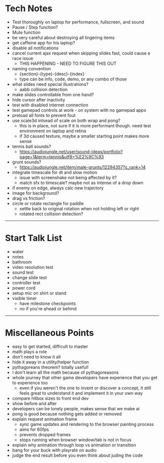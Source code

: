 # Tech Notes
- Test thoroughly on laptop for performance, fullscreen, and sound
- Pause / Step function?
- Mute function
- be very careful about destroying all lingering items
- get caffeine app for his laptop?
- disable all notifications
- cancel current ajax request when skipping slides fast, could cause a race issue
	- THIS HAPPENING - NEED TO FIGURE THIS OUT
- naming convention
	- {section}-{type}-{desc}-{index}
	- type can be info, code, demo, or any combo of those
- what slides need special illustrations?
	- aabb collision detection
- make slides controllable from one hand?
- hide cursor after inactivity
- test with disabled internet connection
- test gamepad controls at work - on system with no gamepad apps
- preload all fonts to prevent fout
- use scale3d intsead of scale on both wrap and pong?
	- this is in place, not sure if it is more performant though. need test environment on laptop and retina
	- if 3d caused texture, maybe a smaller starting point makes more sense
- tennis ball sounds?
	- https://audiojungle.net/user/sound-ideas/portfolio?page=1&term=tennis&utf8=%E2%9C%93
- grunt sounds?
	- https://audiojungle.net/item/male-grunts/12294357?s_rank=14
- integrate timescale for dt and slow motion
	- issue with screenshake not being affected by it?
	- match sfx to timescale? maybe not as intense of a drop down
- if enemy on edge, always calc new trajectory
- image for background?
- drag vs friction?
- circle or rotate rectangle for paddle
	- settle back to original rotation when not holding left or right
	- rotated rect collision detection?

---

# Start Talk List
- water
- notes
- bathroom
- video resolution test
- sound test
- change slide test
- controller test
- power cord
- setup mic on shirt or stand
- visible timer
	- have milestone checkpoints
	- no if you're ahead or behind

---

# Miscellaneous Points
- easy to get started, difficult to master
- math plays a role
- don't need to know it all
- hide it away in a utility/helper function
- pythagoreans theorem? totally useful!
- I don't learn all the math because of pythagoreasons
- whole journey that other game developers have experience that you get to experience too
	- even if you weren't the one to invent or discover a concept, it still feels great to understand it and implement it in your own way
- compare hitbox sizes to front end dev
- show before and after
- developers can be lonely people, makes sense that we make ai
- pong is good because nothing gets added or removed
- explain request animation frame
	- sync game updates and rendering to the browser painting process
	- aims for 60fps
	- prevents dropped frames
	- stops running when browser window/tab is not in focus
- explain why animation through loop vs animation or transition
- bang for your buck with playrate on audio
- judge the end result before you even think about juding the code